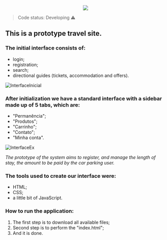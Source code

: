 <div align="center">
  <img src="https://user-images.githubusercontent.com/81762226/126399740-193be426-56c6-4bec-b301-2720f8d84a27.JPG">
</div>

> Code status: Developing ⚠️

## This is a prototype travel site.

### The initial interface consists of:

+ login;
+ registration;
+ search;
+ directional guides (tickets, accommodation and offers).

![InterfaceInicial](https://user-images.githubusercontent.com/81762226/118535536-f60fd000-b720-11eb-89fd-88e9b5aa7e0d.gif)

### After initialization we have a standard interface with a sidebar made up of 5 tabs, which are:

+ "Permanência";
+ "Produtos";
+ "Carrinho";
+ "Contato";
+ "Minha conta".

![InterfaceEx](https://user-images.githubusercontent.com/81762226/118534751-f5c30500-b71f-11eb-8987-0ffaa1973f6f.gif)

*The prototype of the system aims to register, and manage the length of stay, the amount to be paid by the car parking user.*

### The tools used to create our interface were:

+ HTML;
+ CSS;
+ a little bit of JavaScript.

### How to run the application:

1. The first step is to download all available files;
2. Second step is to perform the "index.html";
3. And it is done.
